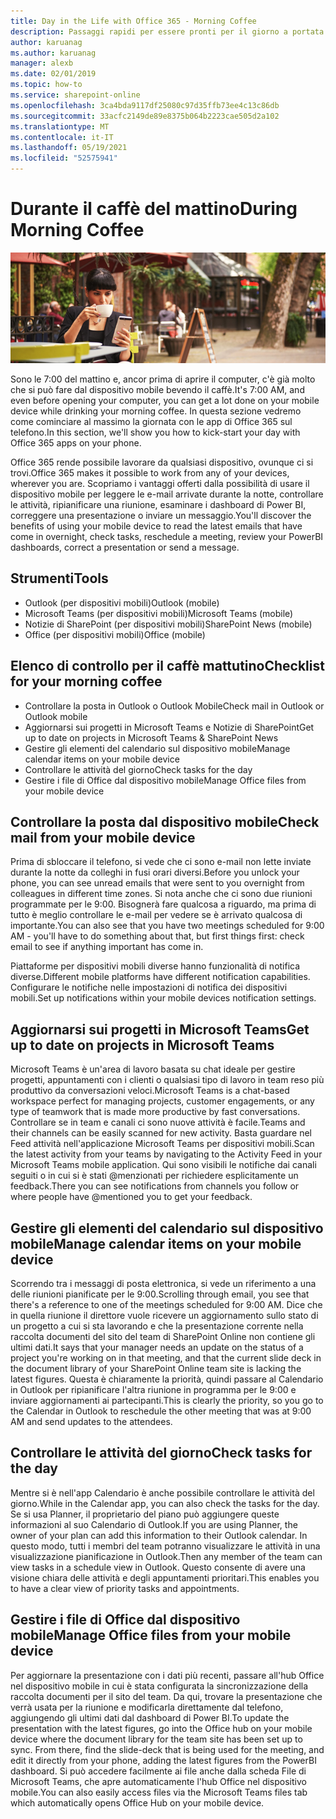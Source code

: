 ```yaml
---
title: Day in the Life with Office 365 - Morning Coffee
description: Passaggi rapidi per essere pronti per il giorno a portata di mano con Office 365
author: karuanag
ms.author: karuanag
manager: alexb
ms.date: 02/01/2019
ms.topic: how-to
ms.service: sharepoint-online
ms.openlocfilehash: 3ca4bda9117df25080c97d35ffb73ee4c13c86db
ms.sourcegitcommit: 33acfc2149de89e8375b064b2223cae505d2a102
ms.translationtype: MT
ms.contentlocale: it-IT
ms.lasthandoff: 05/19/2021
ms.locfileid: "52575941"
---
```

# <a name="during-morning-coffee"></a><span data-ttu-id="1e985-103">Durante il caffè del mattino</span><span class="sxs-lookup"><span data-stu-id="1e985-103">During Morning Coffee</span></span>

![Immagine del caffè del mattino](media/ditl_coffee.png)

<span data-ttu-id="1e985-105">Sono le 7:00 del mattino e, ancor prima di aprire il computer, c'è già molto che si può fare dal dispositivo mobile bevendo il caffè.</span><span class="sxs-lookup"><span data-stu-id="1e985-105">It's 7:00 AM, and even before opening your computer, you can get a lot done on your mobile device while drinking your morning coffee.</span></span> <span data-ttu-id="1e985-106">In questa sezione vedremo come cominciare al massimo la giornata con le app di Office 365 sul telefono.</span><span class="sxs-lookup"><span data-stu-id="1e985-106">In this section, we'll show you how to kick-start your day with Office 365 apps on your phone.</span></span>

<span data-ttu-id="1e985-107">Office 365 rende possibile lavorare da qualsiasi dispositivo, ovunque ci si trovi.</span><span class="sxs-lookup"><span data-stu-id="1e985-107">Office 365 makes it possible to work from any of your devices, wherever you are.</span></span> <span data-ttu-id="1e985-108">Scopriamo i vantaggi offerti dalla possibilità di usare il dispositivo mobile per leggere le e-mail arrivate durante la notte, controllare le attività, ripianificare una riunione, esaminare i dashboard di Power BI, correggere una presentazione o inviare un messaggio.</span><span class="sxs-lookup"><span data-stu-id="1e985-108">You'll discover the benefits of using your mobile device to read the latest emails that have come in overnight, check tasks, reschedule a meeting, review your PowerBI dashboards, correct a presentation or send a message.</span></span> 

## <a name="tools"></a><span data-ttu-id="1e985-109">Strumenti</span><span class="sxs-lookup"><span data-stu-id="1e985-109">Tools</span></span>
- <span data-ttu-id="1e985-110">Outlook (per dispositivi mobili)</span><span class="sxs-lookup"><span data-stu-id="1e985-110">Outlook (mobile)</span></span>
- <span data-ttu-id="1e985-111">Microsoft Teams (per dispositivi mobili)</span><span class="sxs-lookup"><span data-stu-id="1e985-111">Microsoft Teams (mobile)</span></span>
- <span data-ttu-id="1e985-112">Notizie di SharePoint (per dispositivi mobili)</span><span class="sxs-lookup"><span data-stu-id="1e985-112">SharePoint News (mobile)</span></span>
- <span data-ttu-id="1e985-113">Office (per dispositivi mobili)</span><span class="sxs-lookup"><span data-stu-id="1e985-113">Office (mobile)</span></span>

## <a name="checklist-for-your-morning-coffee"></a><span data-ttu-id="1e985-114">Elenco di controllo per il caffè mattutino</span><span class="sxs-lookup"><span data-stu-id="1e985-114">Checklist for your morning coffee</span></span>
- <span data-ttu-id="1e985-115">Controllare la posta in Outlook o Outlook Mobile</span><span class="sxs-lookup"><span data-stu-id="1e985-115">Check mail in Outlook or Outlook mobile</span></span>
- <span data-ttu-id="1e985-116">Aggiornarsi sui progetti in Microsoft Teams e Notizie di SharePoint</span><span class="sxs-lookup"><span data-stu-id="1e985-116">Get up to date on projects in Microsoft Teams & SharePoint News</span></span>
- <span data-ttu-id="1e985-117">Gestire gli elementi del calendario sul dispositivo mobile</span><span class="sxs-lookup"><span data-stu-id="1e985-117">Manage calendar items on your mobile device</span></span>
- <span data-ttu-id="1e985-118">Controllare le attività del giorno</span><span class="sxs-lookup"><span data-stu-id="1e985-118">Check tasks for the day</span></span>
- <span data-ttu-id="1e985-119">Gestire i file di Office dal dispositivo mobile</span><span class="sxs-lookup"><span data-stu-id="1e985-119">Manage Office files from your mobile device</span></span> 

## <a name="check-mail-from-your-mobile-device"></a><span data-ttu-id="1e985-120">Controllare la posta dal dispositivo mobile</span><span class="sxs-lookup"><span data-stu-id="1e985-120">Check mail from your mobile device</span></span>
<span data-ttu-id="1e985-121">Prima di sbloccare il telefono, si vede che ci sono e-mail non lette inviate durante la notte da colleghi in fusi orari diversi.</span><span class="sxs-lookup"><span data-stu-id="1e985-121">Before you unlock your phone, you can see unread emails that were sent to you overnight from colleagues in different time zones.</span></span> <span data-ttu-id="1e985-122">Si nota anche che ci sono due riunioni programmate per le 9:00. Bisognerà fare qualcosa a riguardo, ma prima di tutto è meglio controllare le e-mail per vedere se è arrivato qualcosa di importante.</span><span class="sxs-lookup"><span data-stu-id="1e985-122">You can also see that you have two meetings scheduled for 9:00 AM - you'll have to do something about that, but first things first: check email to see if anything important has come in.</span></span>

<span data-ttu-id="1e985-123">Piattaforme per dispositivi mobili diverse hanno funzionalità di notifica diverse.</span><span class="sxs-lookup"><span data-stu-id="1e985-123">Different mobile platforms have different notification capabilities.</span></span> <span data-ttu-id="1e985-124">Configurare le notifiche nelle impostazioni di notifica dei dispositivi mobili.</span><span class="sxs-lookup"><span data-stu-id="1e985-124">Set up notifications within your mobile devices notification settings.</span></span> 

## <a name="get-up-to-date-on-projects-in-microsoft-teams"></a><span data-ttu-id="1e985-125">Aggiornarsi sui progetti in Microsoft Teams</span><span class="sxs-lookup"><span data-stu-id="1e985-125">Get up to date on projects in Microsoft Teams</span></span>
<span data-ttu-id="1e985-126">Microsoft Teams è un'area di lavoro basata su chat ideale per gestire progetti, appuntamenti con i clienti o qualsiasi tipo di lavoro in team reso più produttivo da conversazioni veloci.</span><span class="sxs-lookup"><span data-stu-id="1e985-126">Microsoft Teams is a chat-based workspace perfect for managing projects, customer engagements, or any type of teamwork that is made more productive by fast conversations.</span></span> <span data-ttu-id="1e985-127">Controllare se in team e canali ci sono nuove attività è facile.</span><span class="sxs-lookup"><span data-stu-id="1e985-127">Teams and their channels can be easily scanned for new activity.</span></span> <span data-ttu-id="1e985-128">Basta guardare nel Feed attività nell'applicazione Microsoft Teams per dispositivi mobili.</span><span class="sxs-lookup"><span data-stu-id="1e985-128">Scan the latest activity from your teams by navigating to the Activity Feed in your Microsoft Teams mobile application.</span></span> <span data-ttu-id="1e985-129">Qui sono visibili le notifiche dai canali seguiti o in cui si è stati @menzionati per richiedere esplicitamente un feedback.</span><span class="sxs-lookup"><span data-stu-id="1e985-129">There you can see notifications from channels you follow or where people have @mentioned you to get your feedback.</span></span>  

## <a name="manage-calendar-items-on-your-mobile-device"></a><span data-ttu-id="1e985-130">Gestire gli elementi del calendario sul dispositivo mobile</span><span class="sxs-lookup"><span data-stu-id="1e985-130">Manage calendar items on your mobile device</span></span>
<span data-ttu-id="1e985-131">Scorrendo tra i messaggi di posta elettronica, si vede un riferimento a una delle riunioni pianificate per le 9:00.</span><span class="sxs-lookup"><span data-stu-id="1e985-131">Scrolling through email, you see that there's a reference to one of the meetings scheduled for 9:00 AM.</span></span> <span data-ttu-id="1e985-132">Dice che in quella riunione il direttore vuole ricevere un aggiornamento sullo stato di un progetto a cui si sta lavorando e che la presentazione corrente nella raccolta documenti del sito del team di SharePoint Online non contiene gli ultimi dati.</span><span class="sxs-lookup"><span data-stu-id="1e985-132">It says that your manager needs an update on the status of a project you're working on in that meeting, and that the current slide deck in the document library of your SharePoint Online team site is lacking the latest figures.</span></span> <span data-ttu-id="1e985-133">Questa è chiaramente la priorità, quindi passare al Calendario in Outlook per ripianificare l'altra riunione in programma per le 9:00 e inviare aggiornamenti ai partecipanti.</span><span class="sxs-lookup"><span data-stu-id="1e985-133">This is clearly the priority, so you go to the Calendar in Outlook to reschedule the other meeting that was at 9:00 AM and send updates to the attendees.</span></span>

## <a name="check-tasks-for-the-day"></a><span data-ttu-id="1e985-134">Controllare le attività del giorno</span><span class="sxs-lookup"><span data-stu-id="1e985-134">Check tasks for the day</span></span>
<span data-ttu-id="1e985-135">Mentre si è nell'app Calendario è anche possibile controllare le attività del giorno.</span><span class="sxs-lookup"><span data-stu-id="1e985-135">While in the Calendar app, you can also check the tasks for the day.</span></span> <span data-ttu-id="1e985-136">Se si usa Planner, il proprietario del piano può aggiungere queste informazioni al suo Calendario di Outlook.</span><span class="sxs-lookup"><span data-stu-id="1e985-136">If you are using Planner, the owner of your plan can add this information to their Outlook calendar.</span></span> <span data-ttu-id="1e985-137">In questo modo, tutti i membri del team potranno visualizzare le attività in una visualizzazione pianificazione in Outlook.</span><span class="sxs-lookup"><span data-stu-id="1e985-137">Then any member of the team can view tasks in a schedule view in Outlook.</span></span> <span data-ttu-id="1e985-138">Questo consente di avere una visione chiara delle attività e degli appuntamenti prioritari.</span><span class="sxs-lookup"><span data-stu-id="1e985-138">This enables you to have a clear view of priority tasks and appointments.</span></span>  

## <a name="manage-office-files-from-your-mobile-device"></a><span data-ttu-id="1e985-139">Gestire i file di Office dal dispositivo mobile</span><span class="sxs-lookup"><span data-stu-id="1e985-139">Manage Office files from your mobile device</span></span>
<span data-ttu-id="1e985-140">Per aggiornare la presentazione con i dati più recenti, passare all'hub Office nel dispositivo mobile in cui è stata configurata la sincronizzazione della raccolta documenti per il sito del team. Da qui, trovare la presentazione che verrà usata per la riunione e modificarla direttamente dal telefono, aggiungendo gli ultimi dati dal dashboard di Power BI.</span><span class="sxs-lookup"><span data-stu-id="1e985-140">To update the presentation with the latest figures, go into the Office hub on your mobile device where the document library for the team site has been set up to sync. From there, find the slide-deck that is being used for the meeting, and edit it directly from your phone, adding the latest figures from the PowerBI dashboard.</span></span> <span data-ttu-id="1e985-141">Si può accedere facilmente ai file anche dalla scheda File di Microsoft Teams, che apre automaticamente l'hub Office nel dispositivo mobile.</span><span class="sxs-lookup"><span data-stu-id="1e985-141">You can also easily access files via the Microsoft Teams files tab which automatically opens Office Hub on your mobile device.</span></span> 